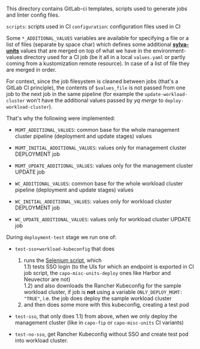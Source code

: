 This directory contains GitLab-ci templates, scripts used to generate jobs and linter config files.

`scripts`: scripts used in CI
`configuration`: configuration files used in CI

Some `*_ADDITIONAL_VALUES` variables are available for specifying a file or a list of files (separate by space char) which defines some additional [**sylva-units**](../../charts/sylva-units) values that are merged on top of what we have in the environment-values directory used for a CI job (be it all in a local `values.yaml` or partly coming from a kustomization remote resource). In case of a list of file they are merged in order.

For context, since the job filesystem is cleaned between jobs (that's a GitLab CI principle), the contents of `$values_file` is not passed from one job to the next job in the same pipeline (for example the `update-workload-cluster` won't have the additional values passed by *yq merge* to `deploy-workload-cluster`).

That's why the following were implemented:

- `MGMT_ADDITIONAL_VALUES`: common base for the whole management cluster pipeline (deployment and update stages) values
- `MGMT_INITIAL_ADDITIONAL_VALUES`: values only for management cluster DEPLOYMENT job
- `MGMT_UPDATE_ADDITIONAL_VALUES`: values only for the management cluster UPDATE job

- `WC_ADDITIONAL_VALUES`: common base for the whole workload cluster pipeline (deployment and update stages) values
- `WC_INITIAL_ADDITIONAL_VALUES`: values only for workload cluster DEPLOYMENT job
- `WC_UPDATE_ADDITIONAL_VALUES`: values only for workload cluster UPDATE job

During `deployment-test` stage we run one of:

- `test-sso+workload-kubeconfig` that does<br/>

   1) runs the [Selenium script](../../tools/login-test/test-sso.py), which <br/>
     1.1) tests SSO login (to the UIs for which an endpoint is exported in CI job script, the `capo-misc-units-deploy` ones like Harbor and Neuvector are not) <br/>
     1.2) and also downloads the Rancher Kubeconfig for the sample workload cluster, if job is **not** using a variable `ONLY_DEPLOY_MGMT: "TRUE"`, i.e. the job does deploy the sample workload cluster <br/>
   2) and then does some more with this kubeconfig, creating a test pod <br/>

- `test-sso`, that only does 1.1) from above, when we only deploy the management cluster (like in `capo-fip` or `capo-misc-units` CI variants)
- `test-no-sso`, get Rancher Kubeconfig without SSO and create test pod into workload cluster.
